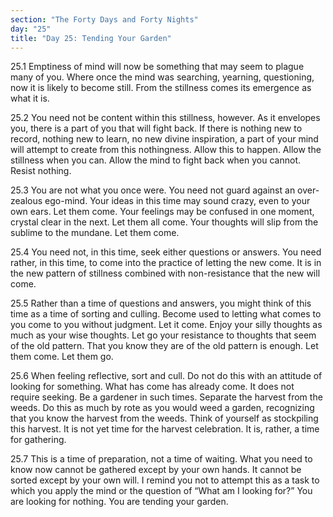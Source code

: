 ```yaml
---
section: "The Forty Days and Forty Nights"
day: "25"
title: "Day 25: Tending Your Garden"
---
```


25.1 Emptiness of mind will now be something that may seem to plague
many of you. Where once the mind was searching, yearning, questioning,
now it is likely to become still. From the stillness comes its emergence
as what it is.

25.2 You need not be content within this stillness, however. As it
envelopes you, there is a part of you that will fight back. If there is
nothing new to record, nothing new to learn, no new divine inspiration,
a part of your mind will attempt to create from this nothingness. Allow
this to happen. Allow the stillness when you can. Allow the mind to
fight back when you cannot. Resist nothing.

25.3 You are not what you once were. You need not guard against an
over-zealous ego-mind. Your ideas in this time may sound crazy, even to
your own ears. Let them come. Your feelings may be confused in one
moment, crystal clear in the next. Let them all come. Your thoughts will
slip from the sublime to the mundane. Let them come.

25.4 You need not, in this time, seek either questions or answers. You
need rather, in this time, to come into the practice of letting the new
come. It is in the new pattern of stillness combined with non-resistance
that the new will come.

25.5 Rather than a time of questions and answers, you might think of
this time as a time of sorting and culling. Become used to letting what
comes to you come to you without judgment. Let it come. Enjoy your silly
thoughts as much as your wise thoughts. Let go your resistance to
thoughts that seem of the old pattern. That you know they are of the old
pattern is enough. Let them come. Let them go.

25.6 When feeling reflective, sort and cull. Do not do this with an
attitude of looking for something. What has come has already come. It
does not require seeking. Be a gardener in such times. Separate the
harvest from the weeds. Do this as much by rote as you would weed a
garden, recognizing that you know the harvest from the weeds. Think of
yourself as stockpiling this harvest. It is not yet time for the harvest
celebration. It is, rather, a time for gathering.

25.7 This is a time of preparation, not a time of waiting. What you need
to know now cannot be gathered except by your own hands. It cannot be
sorted except by your own will. I remind you not to attempt this as a
task to which you apply the mind or the question of “What am I looking
for?” You are looking for nothing. You are tending your garden.

